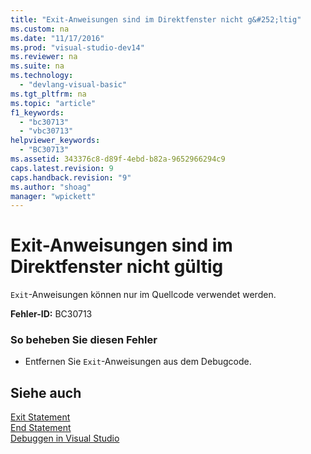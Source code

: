 ```yaml
---
title: "Exit-Anweisungen sind im Direktfenster nicht g&#252;ltig"
ms.custom: na
ms.date: "11/17/2016"
ms.prod: "visual-studio-dev14"
ms.reviewer: na
ms.suite: na
ms.technology: 
  - "devlang-visual-basic"
ms.tgt_pltfrm: na
ms.topic: "article"
f1_keywords: 
  - "bc30713"
  - "vbc30713"
helpviewer_keywords: 
  - "BC30713"
ms.assetid: 343376c8-d89f-4ebd-b82a-9652966294c9
caps.latest.revision: 9
caps.handback.revision: "9"
ms.author: "shoag"
manager: "wpickett"
---
```

# Exit-Anweisungen sind im Direktfenster nicht g&#252;ltig
`Exit`\-Anweisungen können nur im Quellcode verwendet werden.  
  
 **Fehler\-ID:** BC30713  
  
### So beheben Sie diesen Fehler  
  
-   Entfernen Sie `Exit`\-Anweisungen aus dem Debugcode.  
  
## Siehe auch  
 [Exit Statement](../Topic/Exit%20Statement%20\(Visual%20Basic\).md)   
 [End Statement](../Topic/End%20Statement.md)   
 [Debuggen in Visual Studio](../Topic/Debugging%20in%20Visual%20Studio.md)